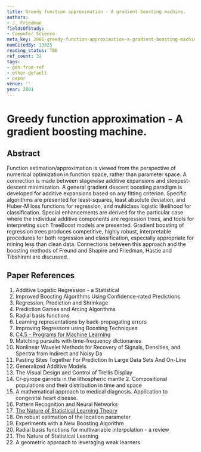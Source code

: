 ```yaml
---
title: Greedy function approximation - A gradient boosting machine.
authors:
- J. Friedman
fieldsOfStudy:
- Computer Science
meta_key: 2001-greedy-function-approximation-a-gradient-boosting-machine
numCitedBy: 13825
reading_status: TBD
ref_count: 32
tags:
- gen-from-ref
- other-default
- paper
venue: ''
year: 2001
---
```


# Greedy function approximation - A gradient boosting machine.

## Abstract

Function estimation/approximation is viewed from the perspective of numerical optimization in function space, rather than parameter space. A connection is made between stagewise additive expansions and steepest-descent minimization. A general gradient descent boosting paradigm is developed for additive expansions based on any fitting criterion. Specific algorithms are presented for least-squares, least absolute deviation, and Huber-M loss functions for regression, and multiclass logistic likelihood for classification. Special enhancements are derived for the particular case where the individual additive components are regression trees, and tools for interpreting such TreeBoost models are presented. Gradient boosting of regression trees produces competitive, highly robust, interpretable procedures for both regression and classification, especially appropriate for mining less than clean data. Connections between this approach and the boosting methods of Freund and Shapire and Friedman, Hastie and Tibshirani are discussed.

## Paper References

1. Additive Logistic Regression - a Statistical
2. Improved Boosting Algorithms Using Confidence-rated Predictions
3. Regression, Prediction and Shrinkage
4. Prediction Games and Arcing Algorithms
5. Radial basis functions
6. Learning representations by back-propagating errors
7. Improving Regressors using Boosting Techniques
8. [C4.5 - Programs for Machine Learning](1992-c4-5-programs-for-machine-learning)
9. Matching pursuits with time-frequency dictionaries
10. Nonlinear Wavelet Methods for Recovery of Signals, Densities, and Spectra from Indirect and Noisy Da
11. Pasting Bites Together For Prediction In Large Data Sets And On-Line
12. Generalized Additive Models
13. The Visual Design and Control of Trellis Display
14. Cr‐pyrope garnets in the lithospheric mantle 2. Compositional populations and their distribution in time and space
15. A mathematical approach to medical diagnosis. Application to congenital heart disease.
16. Pattern Recognition and Neural Networks
17. [The Nature of Statistical Learning Theory](2000-the-nature-of-statistical-learning-theory)
18. On robust estimation of the location parameter
19. Experiments with a New Boosting Algorithm
20. Radial basis functions for multivariable interpolation - a review
21. The Nature of Statistical Learning
22. A geometric approach to leveraging weak learners
